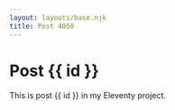 ```yaml
---
layout: layouts/base.njk
title: Post 4050
---
```


# Post {{ id }}

This is post {{ id }} in my Eleventy project.
